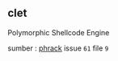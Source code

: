 clet
---
Polymorphic Shellcode Engine

sumber : <a href ="http://phrack.org/issues/61/9.html">phrack</a> issue `61` file `9`
